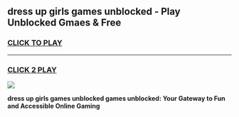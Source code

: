 
## dress up girls games unblocked - Play Unblocked Gmaes & Free
<h3>
<a href="https://news.freeplayer.one?title=dress_up_girls_games_unblocked&ref=23F">CLICK TO PLAY</a></h3>
<hr>

<h3>
<a href="https://news.freeplayer.one?title=dress_up_girls_games_unblocked&ref=23F">CLICK 2 PLAY</a>
  
</h3>

<a href="https://news.freeplayer.one?title=dress_up_girls_games_unblocked&ref=23F/"><img src="https://clearcache.store/games.png"></a>


**dress up girls games unblocked games unblocked: Your Gateway to Fun and Accessible Online Gaming**
